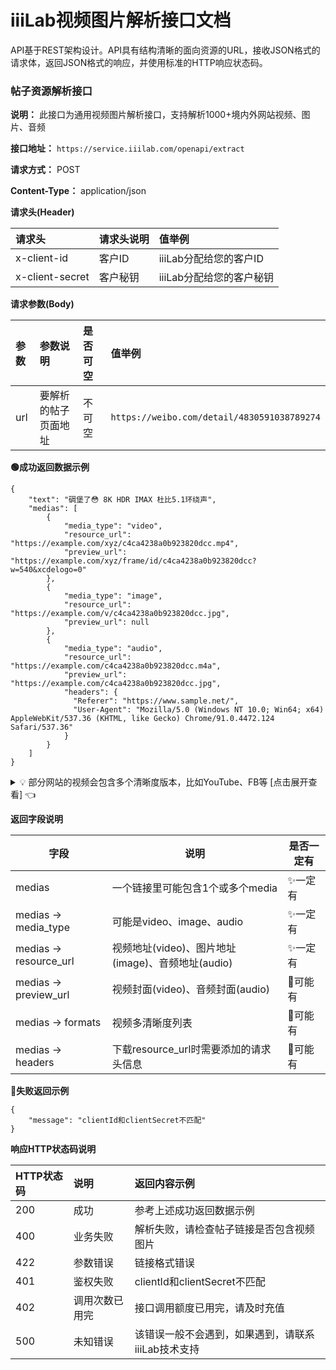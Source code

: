 # iiiLab视频图片解析接口文档

API基于REST架构设计。API具有结构清晰的面向资源的URL，接收JSON格式的请求体，返回JSON格式的响应，并使用标准的HTTP响应状态码。

### 帖子资源解析接口

**说明：** 此接口为通用视频图片解析接口，支持解析1000+境内外网站视频、图片、音频

**接口地址：** `https://service.iiilab.com/openapi/extract`

**请求方式：** POST

**Content-Type：** application/json

**请求头(Header)**

请求头|请求头说明|值举例
:---|:---|:---
x-client-id|客户ID|iiiLab分配给您的客户ID|996981887a27d721
x-client-secret|客户秘钥|iiiLab分配给您的客户秘钥|c4ca4238a0b923820dcc509a6f75849b


**请求参数(Body)**

参数|参数说明|是否可空|值举例
:---|:---|:---|:---
url|要解析的帖子页面地址|不可空|`https://weibo.com/detail/4830591038789274`

**🟢成功返回数据示例**

```
{
    "text": "碉堡了😳 8K HDR IMAX 杜比5.1环绕声",
    "medias": [
        {
            "media_type": "video",
            "resource_url": "https://example.com/xyz/c4ca4238a0b923820dcc.mp4",
            "preview_url": "https://example.com/xyz/frame/id/c4ca4238a0b923820dcc?w=540&xcdelogo=0"
        },
        {
            "media_type": "image",
            "resource_url": "https://example.com/v/c4ca4238a0b923820dcc.jpg",
            "preview_url": null
        },
        {
            "media_type": "audio",
            "resource_url": "https://example.com/c4ca4238a0b923820dcc.m4a",
            "preview_url": "https://example.com/c4ca4238a0b923820dcc.jpg",
            "headers": {
              "Referer": "https://www.sample.net/",
              "User-Agent": "Mozilla/5.0 (Windows NT 10.0; Win64; x64) AppleWebKit/537.36 (KHTML, like Gecko) Chrome/91.0.4472.124 Safari/537.36"
            }
        }
    ]
}
```

<details>
<summary>💡 部分网站的视频会包含多个清晰度版本，比如YouTube、FB等 [点击展开查看] 👈</summary>
  
```
{
  "text": "碉堡了😳 8K HDR IMAX 杜比5.1环绕声",
  "medias": [
    {
      "media_type": "video",
      "resource_url": "https://example.com/video/abc123.mp4",
      "preview_url": "https://example.com/images/xyz789.webp",
      "formats": [
        {
          "quality": 2160,
          "video_url": "https://example.com/video/4k/def456.webm",
          "video_ext": "webm",
          "video_size": 427472553,
          "audio_url": "https://example.com/audio/hij789.m4a",
          "audio_ext": "m4a",
          "audio_size": 9278232,
          "separate": 1,
          "quality_note": "4K"
        },
        {
          "quality": 1440,
          "video_url": "https://example.com/video/2k/klm012.webm",
          "video_ext": "webm",
          "video_size": 170247698,
          "audio_url": "https://example.com/audio/nop345.m4a",
          "audio_ext": "m4a",
          "audio_size": 9278232,
          "separate": 1,
          "quality_note": "2K"
        },
        {
          "quality": 1080,
          "video_url": "https://example.com/video/1080p/qrs678.mp4",
          "video_ext": "mp4",
          "video_size": 42534942,
          "audio_url": "https://example.com/audio/tuv901.m4a",
          "audio_ext": "m4a",
          "audio_size": 9278232,
          "separate": 1,
          "quality_note": "1080P"
        },
        {
          "quality": 720,
          "video_url": "https://example.com/video/720p/wxy234.mp4",
          "video_ext": "mp4",
          "video_size": 15488136,
          "audio_url": "https://example.com/audio/zab567.m4a",
          "audio_ext": "m4a",
          "audio_size": 9278232,
          "separate": 1,
          "quality_note": "720P"
        },
        {
          "quality": 480,
          "video_url": "https://example.com/video/480p/cde890.mp4",
          "video_ext": "mp4",
          "video_size": 8985464,
          "audio_url": "https://example.com/audio/fgh123.m4a",
          "audio_ext": "m4a",
          "audio_size": 9278232,
          "separate": 1,
          "quality_note": "480P"
        },
        {
          "quality": 360,
          "video_url": "https://example.com/video/360p/ijk456.mp4",
          "video_ext": "mp4",
          "video_size": 11133410,
          "audio_url": null,
          "audio_ext": null,
          "audio_size": null,
          "separate": 0,
          "quality_note": "360P"
        },
        {
          "quality": 240,
          "video_url": "https://example.com/video/240p/lmn789.mp4",
          "video_ext": "mp4",
          "video_size": 2486863,
          "audio_url": "https://example.com/audio/opq012.m4a",
          "audio_ext": "m4a",
          "audio_size": 9278232,
          "separate": 1,
          "quality_note": "240P"
        },
        {
          "quality": 144,
          "video_url": "https://example.com/video/144p/rst345.mp4",
          "video_ext": "mp4",
          "video_size": 1234145,
          "audio_url": "https://example.com/audio/uvw678.m4a",
          "audio_ext": "m4a",
          "audio_size": 9278232,
          "separate": 1,
          "quality_note": "144P"
        }
      ]
    }
  ]
}
```
</details>

**返回字段说明**

| 字段 | 说明 | 是否一定有 |
|--------|------|------------|
| medias | 一个链接里可能包含1个或多个media | ✨一定有 |
| medias -> media_type | 可能是video、image、audio | ✨一定有 |
| medias -> resource_url | 视频地址(video)、图片地址(image)、音频地址(audio) | ✨一定有 |
| medias -> preview_url | 视频封面(video)、音频封面(audio) | 💭可能有 |
| medias -> formats | 视频多清晰度列表 | 💭可能有 |
| medias -> headers | 下载resource_url时需要添加的请求头信息 | 💭可能有 |

  
**🔴失败返回示例**

```
{
    "message": "clientId和clientSecret不匹配"
}
```

**响应HTTP状态码说明**

HTTP状态码|说明|返回内容示例
:---|:---|:---
200|成功|参考上述成功返回数据示例
400|业务失败|解析失败，请检查帖子链接是否包含视频图片
422|参数错误|链接格式错误
401|鉴权失败|clientId和clientSecret不匹配
402|调用次数已用完|接口调用额度已用完，请及时充值
500|未知错误|该错误一般不会遇到，如果遇到，请联系iiiLab技术支持



